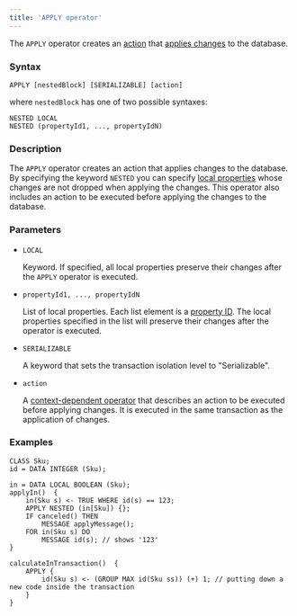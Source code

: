 ```yaml
---
title: 'APPLY operator'
---
```


The `APPLY` operator creates an [action](Actions.md) that [applies changes](Apply_changes_APPLY.md) to the database.

### Syntax

    APPLY [nestedBlock] [SERIALIZABLE] [action]

where `nestedBlock` has one of two possible syntaxes:

    NESTED LOCAL
    NESTED (propertyId1, ..., propertyIdN)

### Description

The `APPLY` operator creates an action that applies changes to the database. By specifying the keyword `NESTED` you can specify [local properties](Data_properties_DATA.md#local) whose changes are not dropped when applying the changes. This operator also includes an action to be executed before applying the changes to the database.

### Parameters

- `LOCAL`

    Keyword. If specified, all local properties preserve their changes after the `APPLY` operator is executed. 

- `propertyId1, ..., propertyIdN`

    List of local properties. Each list element is a [property ID](IDs.md#propertyid). The local properties specified in the list will preserve their changes after the operator is executed.

- `SERIALIZABLE`

    A keyword that sets the transaction isolation level to "Serializable".

- `action`

    A [context-dependent operator](Action_operators.md#contextdependent) that describes an action to be executed before applying changes. It is executed in the same transaction as the application of changes.

### Examples

```lsf
CLASS Sku;
id = DATA INTEGER (Sku);

in = DATA LOCAL BOOLEAN (Sku);
applyIn()  {
    in(Sku s) <- TRUE WHERE id(s) == 123;
    APPLY NESTED (in[Sku]) {};
    IF canceled() THEN
        MESSAGE applyMessage();
    FOR in(Sku s) DO
        MESSAGE id(s); // shows '123'
}

calculateInTransaction()  {
    APPLY {
        id(Sku s) <- (GROUP MAX id(Sku ss)) (+) 1; // putting down a new code inside the transaction
    }
}
```

